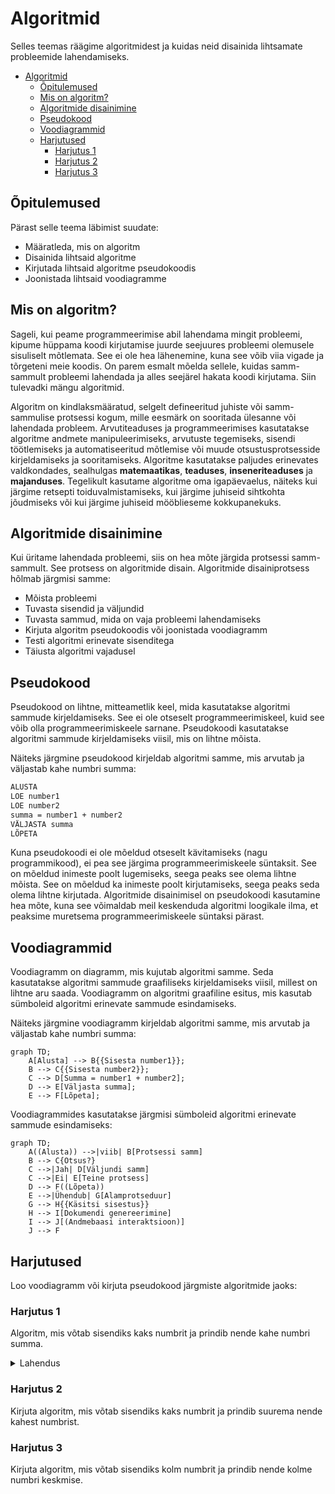 # Algoritmid

Selles teemas räägime algoritmidest ja kuidas neid disainida lihtsamate probleemide lahendamiseks.

- [Algoritmid](#algoritmid)
  - [Õpitulemused](#õpitulemused)
  - [Mis on algoritm?](#mis-on-algoritm)
  - [Algoritmide disainimine](#algoritmide-disainimine)
  - [Pseudokood](#pseudokood)
  - [Voodiagrammid](#voodiagrammid)
  - [Harjutused](#harjutused)
    - [Harjutus 1](#harjutus-1)
    - [Harjutus 2](#harjutus-2)
    - [Harjutus 3](#harjutus-3)

## Õpitulemused

Pärast selle teema läbimist suudate:

- Määratleda, mis on algoritm
- Disainida lihtsaid algoritme
- Kirjutada lihtsaid algoritme pseudokoodis
- Joonistada lihtsaid voodiagramme

## Mis on algoritm?

Sageli, kui peame programmeerimise abil lahendama mingit probleemi, kipume hüppama koodi kirjutamise juurde seejuures probleemi olemusele sisuliselt mõtlemata. See ei ole hea lähenemine, kuna see võib viia vigade ja tõrgeteni meie koodis. On parem esmalt mõelda sellele, kuidas samm-sammult probleemi lahendada ja alles seejärel hakata koodi kirjutama. Siin tulevadki mängu algoritmid.

Algoritm on kindlaksmääratud, selgelt defineeritud juhiste või samm-sammulise protsessi kogum, mille eesmärk on sooritada ülesanne või lahendada probleem. Arvutiteaduses ja programmeerimises kasutatakse algoritme andmete manipuleerimiseks, arvutuste tegemiseks, sisendi töötlemiseks ja automatiseeritud mõtlemise või muude otsustusprotsesside kirjeldamiseks ja sooritamiseks. Algoritme kasutatakse paljudes erinevates valdkondades, sealhulgas **matemaatikas**, **teaduses**, **inseneriteaduses** ja **majanduses**. Tegelikult kasutame algoritme oma igapäevaelus, näiteks kui järgime retsepti toiduvalmistamiseks, kui järgime juhiseid sihtkohta jõudmiseks või kui järgime juhiseid mööblieseme kokkupanekuks.

## Algoritmide disainimine

Kui üritame lahendada probleemi, siis on hea mõte järgida protsessi samm-sammult. See protsess on algoritmide disain. Algoritmide disainiprotsess hõlmab järgmisi samme:

- Mõista probleemi
- Tuvasta sisendid ja väljundid
- Tuvasta sammud, mida on vaja probleemi lahendamiseks
- Kirjuta algoritm pseudokoodis või joonistada voodiagramm
- Testi algoritmi erinevate sisenditega
- Täiusta algoritmi vajadusel

## Pseudokood

Pseudokood on lihtne, mitteametlik keel, mida kasutatakse algoritmi sammude kirjeldamiseks. See ei ole otseselt programmeerimiskeel, kuid see võib olla programmeerimiskeele sarnane. Pseudokoodi kasutatakse algoritmi sammude kirjeldamiseks viisil, mis on lihtne mõista.

Näiteks järgmine pseudokood kirjeldab algoritmi samme, mis arvutab ja väljastab kahe numbri summa:

```bash
ALUSTA
LOE number1
LOE number2
summa = number1 + number2
VÄLJASTA summa
LÕPETA
```

Kuna pseudokoodi ei ole mõeldud otseselt kävitamiseks (nagu programmikood), ei pea see järgima programmeerimiskeele süntaksit. See on mõeldud inimeste poolt lugemiseks, seega peaks see olema lihtne mõista. See on mõeldud ka inimeste poolt kirjutamiseks, seega peaks seda olema lihtne kirjutada. Algoritmide disainimisel on pseudokoodi kasutamine hea mõte, kuna see võimaldab meil keskenduda algoritmi loogikale ilma, et peaksime muretsema programmeerimiskeele süntaksi pärast.

## Voodiagrammid

Voodiagramm on diagramm, mis kujutab algoritmi samme. Seda kasutatakse algoritmi sammude graafiliseks kirjeldamiseks viisil, millest on lihtne aru saada. Voodiagramm on algoritmi graafiline esitus, mis kasutab sümboleid algoritmi erinevate sammude esindamiseks.

Näiteks järgmine voodiagramm kirjeldab algoritmi samme, mis arvutab ja väljastab kahe numbri summa:

```mermaid
graph TD;
    A[Alusta] --> B{{Sisesta number1}};
    B --> C{{Sisesta number2}};
    C --> D[Summa = number1 + number2];
    D --> E[Väljasta summa];
    E --> F[Lõpeta];
```

Voodiagrammides kasutatakse järgmisi sümboleid algoritmi erinevate sammude esindamiseks:

```mermaid
graph TD;
    A((Alusta)) -->|viib| B[Protsessi samm]
    B --> C{Otsus?}
    C -->|Jah| D[Väljundi samm]
    C -->|Ei| E[Teine protsess]
    D --> F((Lõpeta))
    E -->|Ühendub| G[Alamprotseduur]
    G --> H{{Käsitsi sisestus}}
    H --> I[Dokumendi genereerimine]
    I --> J[(Andmebaasi interaktsioon)]
    J --> F
```

## Harjutused

Loo voodiagramm või kirjuta pseudokood järgmiste algoritmide jaoks:

### Harjutus 1

Algoritm, mis võtab sisendiks kaks numbrit ja prindib nende kahe numbri summa.

<details>
<summary>Lahendus</summary>
```mermaid
graph TD;
    A[Alusta] --> B{{Sisesta number1}};
    B --> C{{Sisesta number2}};
    C --> D[Summa = number1 + number2];
    D --> E[Prindi summa];
    E --> F[Lõpeta];
```
</details>

### Harjutus 2

Kirjuta algoritm, mis võtab sisendiks kaks numbrit ja prindib suurema nende kahest numbrist.

### Harjutus 3

Kirjuta algoritm, mis võtab sisendiks kolm numbrit ja prindib nende kolme numbri keskmise.